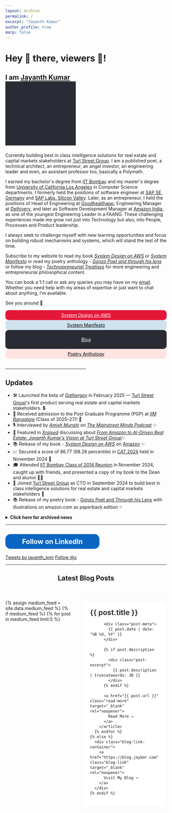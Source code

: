 ```yaml
---
layout: archive
permalink: /
excerpt: "Jayanth Kumar"
author_profile: true
marp: false
---
```

<h1> Hey 👋 there, viewers 👀! </h1>
<h2>
I am <a href="https://jaykmr.com">Jayanth Kumar</a> 
<div>
<img src="/images/brand_animation_crop.gif" width="220" height="200" />
</div> 
</h2>

Currently building best in class intelligence solutions for real estate and capital markets stakeholders at [Turl Street Group](https://turlstreetgroup.com/ "https://turlstreetgroup.com/"). I am a published poet, a technical architect, an entrepreneur, an angel investor, an engineering leader and even, an assistant professor too, basically a Polymath. 

I earned my bachelor's degree from [IIT Bombay](https://en.wikipedia.org/wiki/IIT_Bombay?source=about_page "https://en.wikipedia.org/wiki/IIT_Bombay") and my master's degree from [University of California Los Angeles](https://en.wikipedia.org/wiki/University_of_California,_Los_Angeles?source=about_page "https://en.wikipedia.org/wiki/University_of_California,_Los_Angeles")  in Computer Science departments. I formerly held the positions of software engineer at [SAP SE, Germany](https://en.wikipedia.org/wiki/SAP?source=about_page "https://en.wikipedia.org/wiki/SAP") and [SAP Labs, Silicon Valley](https://en.wikipedia.org/wiki/SAP?source=about_page "https://en.wikipedia.org/wiki/SAP?source=about_page"). Later, as an entrepreneur, I held the positions of Head of Engineering at [Goodhealthapp](https://www.crunchbase.com/organization/goodhealth-dde4?source=about_page "https://www.crunchbase.com/organization/goodhealth-dde4"), Engineering Manager at [Delhivery](https://en.wikipedia.org/wiki/Delhivery?source=about_page "https://en.wikipedia.org/wiki/Delhivery"), and later as Software Development Manager at [Amazon India](https://en.wikipedia.org/wiki/Amazon_(company)?source=about_page "https://en.wikipedia.org/wiki/Amazon_(company)"), as one of the youngest Engineering Leader in a FAANG. These challenging experiences made me grow not just into Technology but also, into People, Processes and Product leadership.

I always seek to challenge myself with new learning opportunities and focus on building robust mechanisms and systems, which will stand the test of the time.

Subscribe to my website to read my book [*System Design on AWS*](https://jaykmr.com/aws-book/) or [*System Manifesto*](https://jaykmr.com/system-manifesto/) or read my poetry anthology - [*Gonzo Poet and through his lens*](https://jaykmr.com/poetry-book/) or follow my blog - [*Technopreneurial Treatises*](https://blog.jaykmr.com/) for more engineering and entrepreneurial philosophical content. 

You can book a 1:1 call or ask any queries you may have on my [email](mailto:jayanthjaiswal15@gmail.com). Whether you need help with my areas of expertise or just want to chat about anything, I'm available.

See you around 🎩



<div>
  
  <div style="float:center; border: 2px solid #e51738;text-align:center;border-radius:10px; padding:5px; background: #e51738;">
  <a href="https://learning.oreilly.com/library/view/learning-system-design/9781098146887/" style="color:white">System Design on AWS</a>
  </div> 

  <div style="float:center; border: 2px solid #cfe2ef;text-align:center;border-radius:10px; padding:5px; background: #cfe2ef;">
  <a href="https://jaykmr.com/system-manifesto/" style="color:black">System Manifesto</a>
  </div> 

  <div style="float:center; border: 2px solid #292C34;text-align:center;border-radius:10px; padding:5px; background: #292C34;">
  
  <a href="https://blog.jaykmr.com" style="color:white">Blog</a>
  </div>

  <div style="float:center; border: 2px solid MistyRose;text-align:center;border-radius:10px; padding:5px; background: MistyRose;">
  <a href="https://www.amazon.in/Gonzo-Poet-through-his-lens-ebook/dp/B07M6CWQJJ/" style="color:black">Poetry Anthology</a>
  </div> 
  
</div>
<br/>
<hr width="50%" />

## Updates
- 🛠️ Launched the beta of [*Gathergov*](https://gathergov.com) in February 2025 — [Turl Street Group](https://turlstreetgroup.com)'s first product serving real estate and capital markets stakeholders. 💲 
- 🎉 Received admission to the Post Graduate Programme (PGP) at [*IIM Bangalore*](https://en.wikipedia.org/wiki/Indian_Institute_of_Management_Bangalore?source=about_page "https://en.wikipedia.org/wiki/Indian_Institute_of_Management_Bangalore") (Class of 2025–27)! 🎉
- 🎙️ Interviewed by [*Amish Munshi*](https://www.mainstreetmindspodcast.com) on [*The Mainstreet Minds Podcast*](https://www.youtube.com/watch?v=Q2DX6wpEWGA) ✨
- 📰 Featured in [*Xraised*](https://www.linkedin.com/pulse/xraised-exclusive-jayanth-kumar-discusses-ai-driven-real-estate-zhw0f/) discussing about [*From Amazon to AI-Driven Real Estate: Jayanth Kumar’s Vision at Turl Street Group*](https://xraised.com/videos/from-amazon-to-ai-driven-real-estate-jayanth-kumars-vision-at-turl-street-group/)✨
- 📚 Release of my book - [*System Design on AWS*](https://learning.oreilly.com/library/view/system-design-on/9781098146887/) on [Amazon](https://www.amazon.com/System-Design-AWS-Enterprise-Solutions/dp/1098146891) ✨ 
- 📈 Secured a score of 86.77 (98.26 percentile) in [CAT 2024](https://en.wikipedia.org/wiki/Common_Admission_Test?source=about_page "https://en.wikipedia.org/wiki/Common_Admission_Test") held in November 2024 🥇
- 🎓 Attended [IIT Bombay Class of 2014 Reunion](https://www.linkedin.com/posts/iit-bombay-alumni-association-iitbaa-a1a56723a_iitbaa-10yearreunion-classof2014-ugcPost-7267858901184724992-QAGF?utm_source=share&utm_medium=member_desktop) in November 2024, caught up with friends, and presented a copy of my book to the Dean and alumni 📖✨
- 🚀 Joined [Turl Street Group](https://turlstreetgroup.com) as CTO in September 2024 to build best in class intelligence solutions for real estate and capital markets stakeholders 🌟
- 📚  Release of my poetry book - [Gonzo Poet and Through his Lens](https://www.amazon.com/Gonzo-Poet-through-his-lens/dp/1792911742/ref=tmm_pap_swatch_0) with illustrations on amazon.com as paperback edition ✨



<details markdown=1><summary markdown="span"><b>Click here for archived news</b></summary>

* <sub> September 2024: I presented my oral presentation - [*ESMCrystal: Enhancing Protein Crystallization Prediction through Protein Embeddings*](https://easychair.org/publications/preprint/FTCX) in the [19th conference on
Computational Intelligence methods for Bioinformatics and Biostatistics 2024](https://www.bioinformatics-sannio.org/cibb2024/), held at Benevento, Italy from September 4-6,2024 📝</sub>
* <sub> July 2024: I presented my poster - [*Enhancing Protein Crystallization Prediction through Protein Embeddings*](https://iscb.junolive.co/ISMB24/live/exhibitor/ismb2024_poster_1399) in the [32nd International Conference on Intelligent Systems for Molecular Biology (ISMB) 2024](https://www.iscb.org/ismb2024/home), held at Montreal, Quebec, Canada from July 12-16,2024</sub>
* <sub> April 2024: I filed a patent - P84475-US01 - "Systems and Methods for defining and applying Statistical Heuristics for filtering Network Traffic" with Amazon at USPTO</sub>
* <sub> March 2024: I secured AIR 86 in GATE 2024 for Data Science and Artificial Intelligence (DA), scoring 794 marks. 
* <sub> January 2023: I currently, work for Twitch TQ team in Amazon. </sub>
* <sub>  April 2022: I have joined Amazon.</sub>
* <sub>  December 2019: I secured AIR 13 in UGC NTA NET in Computer Science and Applications paper, scoring 190 marks out of 300 with percentile of 99.9719978., thus qualifying for Assistant Professor Position.</sub>
* <sub> Added gallery of my research and work associations [Gallery - Jayanth Kumar](https://jaykmr.com/gallery/)</sub>
* <sub>  Release of my [Personal Website - Jayanth Kumar](https://jaykmr.com) </sub>
* <sub> Set up of the blog - [Technopreneurial Treatises](https://blog.jaykmr.com) </sub>

  <!-- <sub>  Feb 2020: I will be presenting a talk on "*Modelling excitation energy transfer and trapping in the filamentous cyanobacterium Anabaena variabilis PCC7120* at, "*Optimization of light energy conversion in plants and microalgae*", conference, Porto, Portugal.</sub> -->

</details>

----------
<style>
.libutton {
  display: flex;
  align-items: center;
  justify-content: center;
  padding: 7px;
  text-align: center;
  outline: none;
  text-decoration: none !important;
  color: #ffffff !important;
  width: 280px;
  height: 32px;
  border-radius: 16px;
  background-color: #0A66C2;
  font-family: "SF Pro Text", Helvetica, sans-serif;
}
</style>

<a class="libutton" href="https://www.linkedin.com/comm/mynetwork/discovery-see-all?usecase=PEOPLE_FOLLOWS&followMember=jaykmr" target="_blank">Follow on LinkedIn</a>
----------
<a class="twitter-timeline" href="https://twitter.com/jayanth_kmr?ref_src=twsrc%5Etfw">Tweets by jayanth_kmr</a> <script async src="https://platform.twitter.com/widgets.js" charset="utf-8"></script>
<a href="https://twitter.com/x?ref_src=twsrc%5Etfw" class="twitter-follow-button" data-show-count="false">Follow @x</a><script async src="https://platform.twitter.com/widgets.js" charset="utf-8"></script>


----------

<section id="main" class="wrapper style1">
  <header class="major">
    <h2>Latest Blog Posts</h2>
  </header>

  <div class="post-grid">
    {% assign medium_feed = site.data.medium_feed %}
    {% if medium_feed %}
      {% for post in medium_feed limit:5 %}
        <article class="post-card">
          <h3 class="post-title">
            <a href="{{ post.url }}" target="_blank" rel="noopener">{{ post.title }}</a>
          </h3>
          
          <div class="post-meta">
            {{ post.date | date: "%B %d, %Y" }}
          </div>

          {% if post.description %}
            <div class="post-excerpt">
              {{ post.description | truncatewords: 30 }}
            </div>
          {% endif %}

          <a href="{{ post.url }}" class="read-more" target="_blank" rel="noopener">
            Read More →
          </a>
        </article>
      {% endfor %}
    {% else %}
      <div class="blog-link-container">
        <a href="https://blog.jaykmr.com" class="blog-link" target="_blank" rel="noopener">
          Visit My Blog →
        </a>
      </div>
    {% endif %}
  </div>
</section>

<style>
.post-grid {
  display: grid;
  gap: 2rem;
  margin: 2rem 0;
}

.post-card {
  background: #fff;
  border: 1px solid #eee;
  border-radius: 8px;
  padding: 1.5rem;
  transition: transform 0.2s ease, box-shadow 0.2s ease;
}

.post-card:hover {
  transform: translateY(-2px);
  box-shadow: 0 4px 12px rgba(0,0,0,0.1);
}

.post-title {
  margin: 0 0 0.5rem;
  font-size: 1.4rem;
}

.post-title a {
  color: #333;
  text-decoration: none;
  transition: color 0.2s;
}

.post-title a:hover {
  color: #0066cc;
}

.post-meta {
  font-size: 0.9rem;
  color: #666;
  margin-bottom: 1rem;
}

.post-excerpt {
  color: #444;
  line-height: 1.6;
  margin: 1rem 0;
}

.read-more {
  display: inline-block;
  color: #0066cc;
  text-decoration: none;
  font-weight: 500;
  transition: color 0.2s;
}

.read-more:hover {
  color: #004c99;
}

.blog-link-container {
  text-align: center;
  padding: 3rem 0;
}

.blog-link {
  display: inline-block;
  padding: 1rem 2rem;
  background: #0066cc;
  color: white;
  text-decoration: none;
  border-radius: 8px;
  font-weight: 500;
  transition: background-color 0.2s;
}

.blog-link:hover {
  background: #004c99;
}

@media (min-width: 768px) {
  .post-grid {
    grid-template-columns: repeat(2, 1fr);
  }
}

@media (min-width: 1200px) {
  .post-grid {
    grid-template-columns: repeat(3, 1fr);
  }
}
</style>
